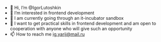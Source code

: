 - 👋 Hi, I’m @IgorLutoshkin
- 👀 I’m interested in frontend development
- 🌱 I am currently going through an it-incubator sandbox
- 💞️ I want to get practical skills in frontend development and am open to cooperation with anyone who will give such an opportunity
- 📫 How to reach me ig.yarij@mail.ru

<!---
IgorLutoshkin/IgorLutoshkin is a ✨ special ✨ repository because its `README.md` (this file) appears on your GitHub profile.
You can click the Preview link to take a look at your changes.
--->
